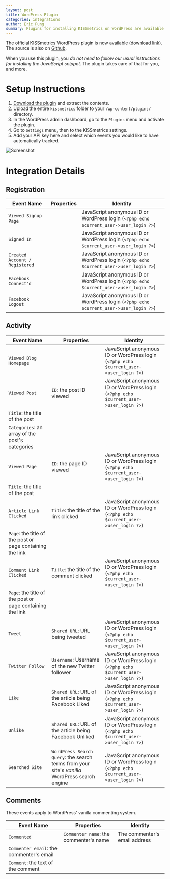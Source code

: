 ```yaml
---
layout: post
title: WordPress Plugin
categories: integrations
author: Eric Fung
summary: Plugins for installing KISSmetrics on WordPress are available.
---
```

The official KISSmetrics WordPress plugin is now available ([download link][wp-plugin]). The source is also on [Github][github].

When you use this plugin, you *do not need to follow our usual instructions for installing the JavaScript snippet.* The plugin takes care of that for you, and more.

<a name="setup"></a>
# Setup Instructions

1. [Download the plugin][wp-plugin] and extract the contents.
2. Upload the entire `kissmetrics` folder to your `/wp-content/plugins/` directory.
3. In the WordPress admin dashboard, go to the `Plugins` menu and activate the plugin.
4. Go to `Settings` menu, then to the KISSmetrics settings.
5. Add your API key here and select which events you would like to have automatically tracked.

![Screenshot][wp-settings]

<a name="integration-details"></a>
# Integration Details

## Registration

Event Name | Properties | Identity
-----------| ---------- | --------
`Viewed Signup Page` |  | JavaScript anonymous ID or WordPress login (`<?php echo $current_user->user_login ?>`)
`Signed In` |  | JavaScript anonymous ID or WordPress login (`<?php echo $current_user->user_login ?>`)
`Created Account / Registered` |  | JavaScript anonymous ID or WordPress login (`<?php echo $current_user->user_login ?>`)
`Facebook Connect'd` |  | JavaScript anonymous ID or WordPress login (`<?php echo $current_user->user_login ?>`)
`Facebook Logout` |  | JavaScript anonymous ID or WordPress login (`<?php echo $current_user->user_login ?>`)

## Activity

Event Name | Properties | Identity
-----------| ---------- | --------
`Viewed Blog Homepage` |  | JavaScript anonymous ID or WordPress login (`<?php echo $current_user->user_login ?>`)
`Viewed Post` | `ID`: the post ID viewed | JavaScript anonymous ID or WordPress login (`<?php echo $current_user->user_login ?>`)
 | `Title`: the title of the post |
 | `Categories`: an array of the post's categories |
`Viewed Page` | `ID`: the page ID viewed | JavaScript anonymous ID or WordPress login (`<?php echo $current_user->user_login ?>`)
 | `Title`: the title of the post |
`Article Link Clicked` | `Title`: the title of the link clicked | JavaScript anonymous ID or WordPress login (`<?php echo $current_user->user_login ?>`)
 | `Page`: the title of the post or page containing the link |
`Comment Link Clicked` | `Title`: the title of the comment clicked | JavaScript anonymous ID or WordPress login (`<?php echo $current_user->user_login ?>`)
 | `Page`: the title of the post or page containing the link |
 | |
`Tweet` | `Shared URL`: URL being tweeted  | JavaScript anonymous ID or WordPress login (`<?php echo $current_user->user_login ?>`)
`Twitter Follow` | `Username`: Username of the new Twitter follower | JavaScript anonymous ID or WordPress login (`<?php echo $current_user->user_login ?>`)
`Like` | `Shared URL`: URL of the article being Facebook Liked | JavaScript anonymous ID or WordPress login (`<?php echo $current_user->user_login ?>`)
`Unlike` | `Shared URL`: URL of the article being Facebook Unliked | JavaScript anonymous ID or WordPress login (`<?php echo $current_user->user_login ?>`)
 | |
`Searched Site` | `WordPress Search Query`: the search terms from your site's *vanilla* WordPress search engine | JavaScript anonymous ID or WordPress login (`<?php echo $current_user->user_login ?>`)


## Comments

These events apply to WordPress' vanilla commenting system.

Event Name | Properties | Identity
-----------| ---------- | --------
`Commented` | `Commenter name`: the commenter's name | The commenter's email address
 | `Commenter email`: the commenter's email |
 | `Comment`: the text of the comment |

[js-auto]: /apis/javascript#events-automatically-tracked
[wp-plugin]: https://s3.amazonaws.com/kissmetrics-support-files/assets/integrations/wordpress/kissmetrics.zip
[github]: https://github.com/kissmetrics/km-wordpress
[wp-settings]: https://s3.amazonaws.com/kissmetrics-support-files/assets/integrations/wordpress/wp-instructions.png